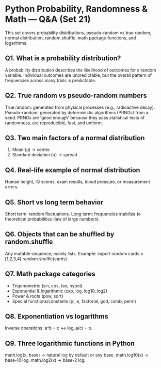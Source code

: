 # Python Probability, Randomness & Math — Q&A (Set 21)

This set covers probability distributions, pseudo-random vs true random, normal distribution, random.shuffle, math package functions, and logarithms.

## Q1. What is a probability distribution?
A probability distribution describes the likelihood of outcomes for a random variable. Individual outcomes are unpredictable, but the overall pattern of frequencies across many trials is predictable.

## Q2. True random vs pseudo-random numbers
True random: generated from physical processes (e.g., radioactive decay).
Pseudo-random: generated by deterministic algorithms (PRNGs) from a seed.
PRNGs are 'good enough' because they pass statistical tests of randomness, are reproducible, fast, and uniform.

## Q3. Two main factors of a normal distribution
1. Mean (μ) → center.
2. Standard deviation (σ) → spread.

## Q4. Real-life example of normal distribution
Human height, IQ scores, exam results, blood pressure, or measurement errors.

## Q5. Short vs long term behavior
Short term: random fluctuations.
Long term: frequencies stabilize to theoretical probabilities (law of large numbers).

## Q6. Objects that can be shuffled by random.shuffle
Any mutable sequence, mainly lists. Example:
import random
cards = [1,2,3,4]
random.shuffle(cards)

## Q7. Math package categories
- Trigonometric (sin, cos, tan, hypot)
- Exponential & logarithmic (exp, log, log10, log2)
- Power & roots (pow, sqrt)
- Special functions/constants (pi, e, factorial, gcd, comb, perm)

## Q8. Exponentiation vs logarithms
Inverse operations: a^b = c ↔ log_a(c) = b.

## Q9. Three logarithmic functions in Python
math.log(x, base) → natural log by default or any base.
math.log10(x) → base-10 log.
math.log2(x) → base-2 log.

